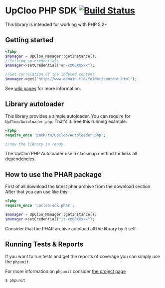 # UpCloo PHP SDK [![Build Status](https://travis-ci.org/wdalmut/upcloo-php-sdk.png?branch=master)](https://travis-ci.org/wdalmut/upcloo-php-sdk)

This library is intended for working with PHP 5.2+

## Getting started

```php
<?php
$manager = UpCloo_Manager::getInstance();
//Setting up credentials
$manager->setCredential("en-xx00XXxxx");

//Get correlation of the indexed content
$manager->get("http://www.domain.tld/folder/content.html");
```

See [wiki pages](upcloo-php-sdk/wiki) for more information.

## Library autoloader

This library provides a simple autoloader. You can
require for ```UpCloo/Autoloader.php```. That's it. See this
running example:

```php
<?php
require_once 'path/to/UpCloo/Autoloader.php';

//now the library is ready.
```

The UpCloo PHP Autoloader use a classmap method for links all
dependencies.

## How to use the PHAR package

First of all download the latest phar archive from the download section.
After that you can use like this:

```php
<?php
require_once 'upcloo-sdk.phar';

$manager = UpCloo_Manager::getInstance();
$manager->setCredential("it-xx00XXxxx");

```

Consider that the PHAR archive autoload all the library by it self.

## Running Tests & Reports

If you want to run tests and get the reports of coverage you can
simply use the ```phpunit```.

For more information on ```phpunit``` consider
[the project page](http://www.phpunit.de/manual/current/en/)

```
$ phpunit
```


